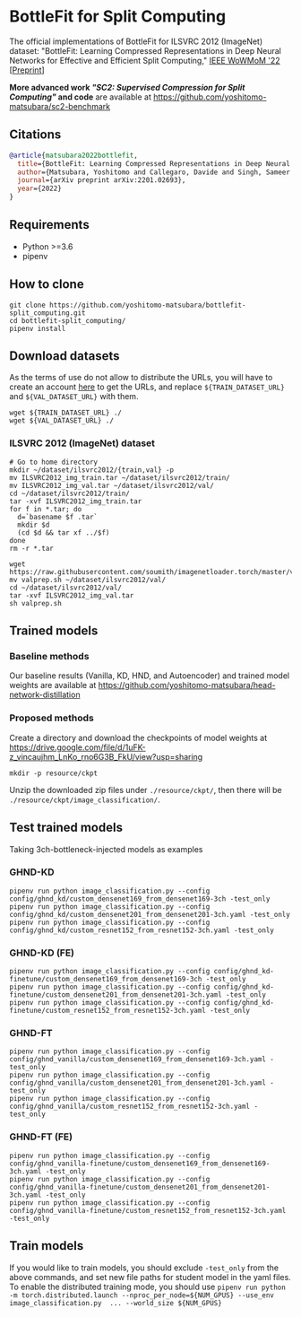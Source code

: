 # BottleFit for Split Computing

The official implementations of BottleFit for ILSVRC 2012 (ImageNet) dataset:
"BottleFit: Learning Compressed Representations in Deep Neural Networks for Effective and Efficient Split Computing," [IEEE WoWMoM '22](https://computing.ulster.ac.uk/WoWMoM2022/index.html)  
[[Preprint](https://arxiv.org/abs/2201.02693)]  

**More advanced work *"SC2: Supervised Compression for Split Computing"* and code** are available at https://github.com/yoshitomo-matsubara/sc2-benchmark
  
## Citations
```bibtex
@article{matsubara2022bottlefit,
  title={BottleFit: Learning Compressed Representations in Deep Neural Networks for Effective and Efficient Split Computing},
  author={Matsubara, Yoshitomo and Callegaro, Davide and Singh, Sameer and Levorato, Marco and Restuccia, Francesco},
  journal={arXiv preprint arXiv:2201.02693},
  year={2022}
}
```

## Requirements
- Python >=3.6
- pipenv


## How to clone
```
git clone https://github.com/yoshitomo-matsubara/bottlefit-split_computing.git
cd bottlefit-split_computing/
pipenv install
```


## Download datasets
As the terms of use do not allow to distribute the URLs, you will have to create an account [here](http://image-net.org/download) to get the URLs, and replace `${TRAIN_DATASET_URL}` and `${VAL_DATASET_URL}` with them.
```
wget ${TRAIN_DATASET_URL} ./
wget ${VAL_DATASET_URL} ./
```

### ILSVRC 2012 (ImageNet) dataset
```
# Go to home directory
mkdir ~/dataset/ilsvrc2012/{train,val} -p
mv ILSVRC2012_img_train.tar ~/dataset/ilsvrc2012/train/
mv ILSVRC2012_img_val.tar ~/dataset/ilsvrc2012/val/
cd ~/dataset/ilsvrc2012/train/
tar -xvf ILSVRC2012_img_train.tar
for f in *.tar; do
  d=`basename $f .tar`
  mkdir $d
  (cd $d && tar xf ../$f)
done
rm -r *.tar

wget https://raw.githubusercontent.com/soumith/imagenetloader.torch/master/valprep.sh
mv valprep.sh ~/dataset/ilsvrc2012/val/
cd ~/dataset/ilsvrc2012/val/
tar -xvf ILSVRC2012_img_val.tar
sh valprep.sh
```

## Trained models

### Baseline methods
Our baseline results (Vanilla, KD, HND, and Autoencoder) and trained model weights are available at https://github.com/yoshitomo-matsubara/head-network-distillation

### Proposed methods
Create a directory and download the checkpoints of model weights at https://drive.google.com/file/d/1uFK-z_vincaujhm_LnKo_rno6G3B_FkU/view?usp=sharing

```shell
mkdir -p resource/ckpt
```

Unzip the downloaded zip files under `./resource/ckpt/`, then there will be `./resource/ckpt/image_classification/`.

## Test trained models
Taking 3ch-bottleneck-injected models as examples
### GHND-KD
```shell
pipenv run python image_classification.py --config config/ghnd_kd/custom_densenet169_from_densenet169-3ch -test_only
pipenv run python image_classification.py --config config/ghnd_kd/custom_densenet201_from_densenet201-3ch.yaml -test_only
pipenv run python image_classification.py --config config/ghnd_kd/custom_resnet152_from_resnet152-3ch.yaml -test_only
```

### GHND-KD (FE)
```shell
pipenv run python image_classification.py --config config/ghnd_kd-finetune/custom_densenet169_from_densenet169-3ch -test_only
pipenv run python image_classification.py --config config/ghnd_kd-finetune/custom_densenet201_from_densenet201-3ch.yaml -test_only
pipenv run python image_classification.py --config config/ghnd_kd-finetune/custom_resnet152_from_resnet152-3ch.yaml -test_only
```

### GHND-FT
```shell
pipenv run python image_classification.py --config config/ghnd_vanilla/custom_densenet169_from_densenet169-3ch.yaml -test_only
pipenv run python image_classification.py --config config/ghnd_vanilla/custom_densenet201_from_densenet201-3ch.yaml -test_only
pipenv run python image_classification.py --config config/ghnd_vanilla/custom_resnet152_from_resnet152-3ch.yaml -test_only
```

### GHND-FT (FE)
```shell
pipenv run python image_classification.py --config config/ghnd_vanilla-finetune/custom_densenet169_from_densenet169-3ch.yaml -test_only
pipenv run python image_classification.py --config config/ghnd_vanilla-finetune/custom_densenet201_from_densenet201-3ch.yaml -test_only
pipenv run python image_classification.py --config config/ghnd_vanilla-finetune/custom_resnet152_from_resnet152-3ch.yaml -test_only
```

## Train models
If you would like to train models, you should exclude `-test_only` from the above commands, and set new file paths for student model in the yaml files.  
To enable the distributed training mode, you should use `pipenv run python -m torch.distributed.launch --nproc_per_node=${NUM_GPUS} --use_env image_classification.py  ... --world_size ${NUM_GPUS}`
